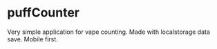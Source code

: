 # puffCounter
Very simple application for vape counting. Made with localstorage data save.
Mobile first.
